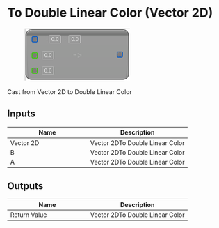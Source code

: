 # To Double Linear Color (Vector 2D)

<div align="left" data-full-width="false">

<figure><img src="../../../../api/Math/Conversions/To_Double_Linear_Color_(Vector_2D).png" alt=""><figcaption></figcaption></figure>

</div>

Cast from Vector 2D to Double Linear Color

## Inputs

<table><thead><tr><th width="170">Name</th><th>Description</th></tr></thead><tbody><tr><td>Vector 2D</td><td>Vector 2DTo Double Linear Color</td></tr><tr><td>B</td><td>Vector 2DTo Double Linear Color</td></tr><tr><td>A</td><td>Vector 2DTo Double Linear Color</td></tr></tbody></table>

## Outputs

<table><thead><tr><th width="170">Name</th><th>Description</th></tr></thead><tbody><tr><td>Return Value</td><td>Vector 2DTo Double Linear Color</td></tr></tbody></table>
